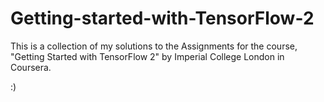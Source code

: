# Getting-started-with-TensorFlow-2

This is a collection of my solutions to the Assignments for the course, "Getting Started with TensorFlow 2" by Imperial College London in Coursera.

:)
